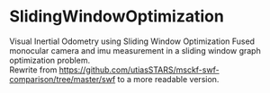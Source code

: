 # SlidingWindowOptimization
Visual Inertial Odometry using Sliding Window Optimization
Fused monocular camera and imu measurement in a sliding window graph optimization problem.  
Rewrite from https://github.com/utiasSTARS/msckf-swf-comparison/tree/master/swf to a more readable version.  
